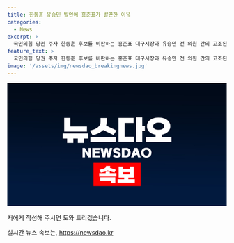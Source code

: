 ```yaml
---
title: 한동훈 유승민 발언에 홍준표가 발끈한 이유
categories:
  - News
excerpt: >
  국민의힘 당권 주자 한동훈 후보를 비판하는 홍준표 대구시장과 유승민 전 의원 간의 고조된 갈등 속, 홍 시장은 한 후보를 지지하며 윤 정권의 도살을 예언하고, 유 전 의원은 홍 시장을 비난하며 윤 대통령의 힘이 약해지면 먼저 칼을 꽂을 것이라고 주장했다. 또한, 홍 시장은 한 후보를 좌파와 연관지어 비판하며 갈등을 조장하고 있다. 이에 당내 갈등이 심화되고 있으며, 이들의 발언에 대한 논란이 커지고 있다.
feature_text: >
  국민의힘 당권 주자 한동훈 후보를 비판하는 홍준표 대구시장과 유승민 전 의원 간의 고조된 갈등 속, 홍 시장은 한 후보를 지지하며 윤 정권의 도살을 예언하고, 유 전 의원은 홍 시장을 비난하며 윤 대통령의 힘이 약해지면 먼저 칼을 꽂을 것이라고 주장했다. 또한, 홍 시장은 한 후보를 좌파와 연관지어 비판하며 갈등을 조장하고 있다. 이에 당내 갈등이 심화되고 있으며, 이들의 발언에 대한 논란이 커지고 있다.
image: '/assets/img/newsdao_breakingnews.jpg'
---
```


<p><img src="/assets/img/newsdao_breakingnews.jpg" alt="ranknews 속보" /></p>

<p>저에게 작성해 주시면 도와 드리겠습니다.</p>
실시간 뉴스 속보는, <a href="https://newsdao.kr" rel="dofollow">https://newsdao.kr</a>


